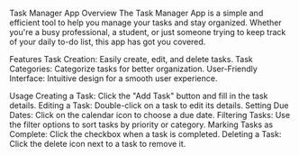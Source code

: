 Task Manager App
Overview
The Task Manager App is a simple and efficient tool to help you manage your tasks and stay organized. Whether you're a busy professional, a student, or just someone trying to keep track of your daily to-do list, this app has got you covered.

Features
Task Creation: Easily create, edit, and delete tasks.
Task Categories: Categorize tasks for better organization.
User-Friendly Interface: Intuitive design for a smooth user experience.

Usage
Creating a Task: Click the "Add Task" button and fill in the task details.
Editing a Task: Double-click on a task to edit its details.
Setting Due Dates: Click on the calendar icon to choose a due date.
Filtering Tasks: Use the filter options to sort tasks by priority or category.
Marking Tasks as Complete: Click the checkbox when a task is completed.
Deleting a Task: Click the delete icon next to a task to remove it.